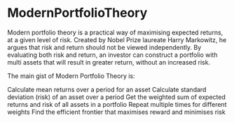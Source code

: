# ModernPortfolioTheory
Modern portfolio theory is a practical way of maximising expected returns, at a given level of risk. Created by Nobel Prize laureate Harry Markowitz, he argues that risk and return should not be viewed independently. By evaluating both risk and return, an investor can construct a portfolio with multi assets that will result in greater return, without an increased risk.

The main gist of Modern Portfolio Theory is:

Calculate mean returns over a period for an asset
Calculate standard deviation (risk) of an asset over a period
Get the weighted sum of expected returns and risk of all assets in a portfolio
Repeat multiple times for different weights
Find the efficient frontier that maximises reward and minimises risk
